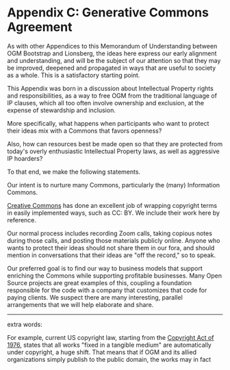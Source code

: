 # Appendix C: Generative Commons Agreement

As with other Appendices to this Memorandum of Understanding between OGM Bootstrap and Lionsberg, the ideas here express our early alignment and understanding, and will be the subject of our attention so that they may be improved, deepened and propagated in ways that are useful to society as a whole. This is a satisfactory starting point. 

This Appendix was born in a discussion about Intellectual Property rights and responsibilities, as a way to free OGM from the traditional language of IP clauses, which all too often involve ownership and exclusion, at the expense of stewardship and inclusion. 

More specifically, what happens when participants who want to protect their ideas mix with a Commons that favors openness? 

Also, how can resources best be made open so that they are protected from today's overly enthusiastic Intellectual Property laws, as well as aggressive IP hoarders?

To that end, we make the following statements.

Our intent is to nurture many Commons, particularly the (many) Information Commons. 

[Creative Commons](http://www.creativecommons.org) has done an excellent job of wrapping copyright terms in easily implemented ways, such as CC: BY. We include their work here by reference. 

Our normal process includes recording Zoom calls, taking copious notes during those calls, and posting those materials publicly online. Anyone who wants to protect their ideas should not share them in our fora, and should mention in conversations that their ideas are "off the record," so to speak. 

Our preferred goal is to find our way to business models that support enriching the Commons while supporting profitable businesses. Many Open Source projects are great examples of this, coupling a foundation responsible for the code with a company that customizes that code for paying clients. We suspect there are many interesting, parallel arrangements that we will help elaborate and share. 



----
extra words: 

For example, current US copyright law, starting from the [Copyright Act of 1976](https://en.wikipedia.org/wiki/Copyright_Act_of_1976), states that all works "fixed in a tangible medium" are automatically under copyright, a huge shift. That means that if OGM and its allied organizations simply publish to the public domain, the works may in fact 